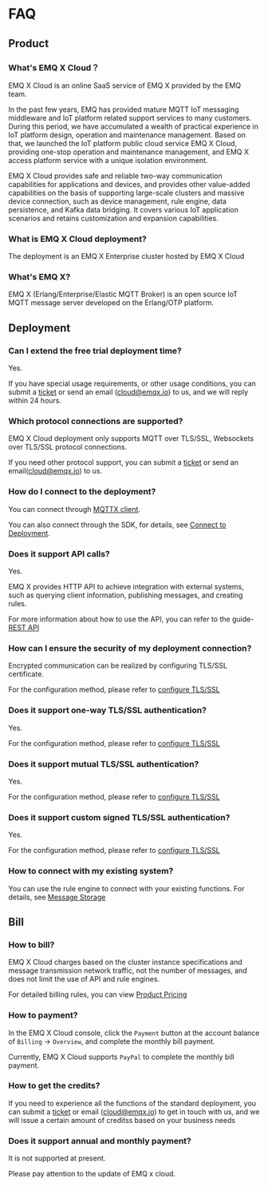# FAQ

## Product

### What's EMQ X Cloud？

EMQ X Cloud is an online SaaS service of EMQ X provided by the EMQ team.

In the past few years, EMQ has provided mature MQTT IoT messaging middleware and IoT platform related support services to many customers. During this period, we have accumulated a wealth of practical experience in IoT platform design, operation and maintenance management. Based on that, we launched the IoT platform public cloud service EMQ X Cloud, providing one-stop operation and maintenance management, and EMQ X access platform service with a unique isolation environment.

EMQ X Cloud provides safe and reliable two-way communication capabilities for applications and devices, and provides other value-added capabilities on the basis of supporting large-scale clusters and massive device connection, such as device management, rule engine, data persistence, and Kafka data bridging. It covers various IoT application scenarios and retains customization and expansion capabilities.

### What is EMQ X Cloud deployment?

The deployment is an EMQ X Enterprise cluster hosted by EMQ X Cloud

### What's EMQ X?

EMQ X (Erlang/Enterprise/Elastic MQTT Broker) is an open source IoT MQTT message server developed on the Erlang/OTP platform.

## Deployment

### Can I extend the free trial deployment time?

Yes.

If you have special usage requirements, or other usage conditions, you can submit a [ticket](contact.md) or send an email (cloud@emqx.io) to us, and we will reply within 24 hours.

### Which protocol connections are supported?

EMQ X Cloud deployment only supports MQTT over TLS/SSL, Websockets over TLS/SSL protocol connections.

If you need other protocol support, you can submit a [ticket](contact.md) or send an email(cloud@emqx.io) to us.

### How do I connect to the deployment?

You can connect through [MQTTX client](https://mqttx.app).

You can also connect through the SDK, for details, see [Connect to Deployment](connect_to_deployments/README.md).

### Does it support API calls?

Yes.

EMQ X provides HTTP API to achieve integration with external systems, such as querying client information, publishing messages, and creating rules.

For more information about how to use the API, you can refer to the guide-[REST API](api.md)

### How can I ensure the security of my deployment connection?

Encrypted communication can be realized by configuring TLS/SSL certificate.

For the configuration method, please refer to [configure TLS/SSL](deployments/tls_ssl.md)

### Does it support one-way TLS/SSL authentication?

Yes.

For the configuration method, please refer to [configure TLS/SSL](deployments/tls_ssl.md)

### Does it support mutual TLS/SSL authentication?

Yes.

For the configuration method, please refer to [configure TLS/SSL](deployments/tls_ssl.md)

### Does it support custom signed TLS/SSL authentication?

Yes.

For the configuration method, please refer to [configure TLS/SSL](deployments/tls_ssl.md)

### How to connect with my existing system?

You can use the rule engine to connect with your existing functions. For details, see [Message Storage](messages/README.md)

## Bill
### How to bill?

EMQ X Cloud charges based on the cluster instance specifications and message transmission network traffic, not the number of messages, and does not limit the use of API and rule engines.

For detailed billing rules, you can view [Product Pricing](pricing.md)

### How to payment?

In the EMQ X Cloud console, click the `Payment` button at the account balance of `Billing` -> `Overview`, and complete the monthly bill payment.

Currently, EMQ X Cloud supports `PayPal` to complete the monthly bill payment.

### How to get the credits?

If you need to experience all the functions of the standard deployment, you can submit a [ticket](contact.md) or email (cloud@emqx.io) to get in touch with us, and we will issue a certain amount of creditss based on your business needs

### Does it support annual and monthly payment?

It is not supported at present.

Please pay attention to the update of EMQ x cloud.
